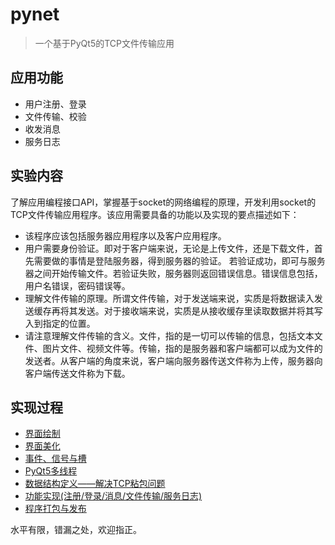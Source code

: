 # pynet

> 一个基于PyQt5的TCP文件传输应用

## 应用功能
* 用户注册、登录  
* 文件传输、校验  
* 收发消息  
* 服务日志

## 实验内容
了解应用编程接口API，掌握基于socket的网络编程的原理，开发利用socket的TCP文件传输应用程序。该应用需要具备的功能以及实现的要点描述如下：  
* 该程序应该包括服务器应用程序以及客户应用程序。
* 用户需要身份验证。即对于客户端来说，无论是上传文件，还是下载文件，首先需要做的事情是登陆服务器，得到服务器的验证。 若验证成功，即可与服务器之间开始传输文件。若验证失败，服务器则返回错误信息。错误信息包括，用户名错误，密码错误等。
* 理解文件传输的原理。所谓文件传输，对于发送端来说，实质是将数据读入发送缓存再将其发送。对于接收端来说，实质是从接收缓存里读取数据并将其写入到指定的位置。
* 请注意理解文件传输的含义。文件，指的是一切可以传输的信息，包括文本文件、图片文件、视频文件等。传输，指的是服务器和客户端都可以成为文件的发送者。从客户端的角度来说，客户端向服务器传送文件称为上传，服务器向客户端传送文件称为下载。

## 实现过程
* [界面绘制](https://www.sangyx.cn/188)
* [界面美化](https://www.sangyx.cn/195)
* [事件、信号与槽](https://www.sangyx.cn/224)
* [PyQt5多线程](https://www.sangyx.cn/228)
* [数据结构定义——解决TCP粘包问题](https://www.sangyx.cn/234)
* [功能实现(注册/登录/消息/文件传输/服务日志)](https://www.sangyx.cn/238)
* [程序打包与发布](https://www.sangyx.cn/241)

水平有限，错漏之处，欢迎指正。
